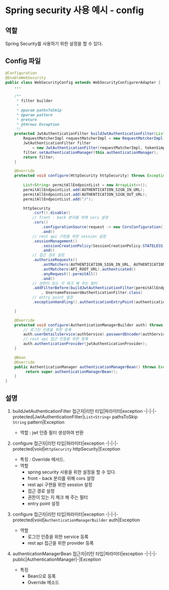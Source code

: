 # Spring security 사용 예시 - config
## 역할
Spring Security를 사용하기 위한 설정을 할 수 있다.
## Config 파일
```java
@Configuration
@EnableWebSecurity
public class WebSecurityConfig extends WebSecurityConfigurerAdapter {
    ...

    /**
     * filter builder
     * 
     * @param pathsToSkip
     * @param pattern
     * @return
     * @throws Exception
     */
    protected JwtAuthenticationFilter buildJwtAuthenticationFilter(List<String> pathsToSkip, String pattern) throws Exception {
        RequestMatcherImpl requestMatcherImpl = new RequestMatcherImpl(pathsToSkip, pattern);
        JwtAuthenticationFilter filter
            = new JwtAuthenticationFilter(requestMatcherImpl, tokenSimpleUrlAuthenticationSuccessHandler, jwtAuthenticationFailureHandler);
        filter.setAuthenticationManager(this.authenticationManager);
        return filter;
    }

    @Override
    protected void configure(HttpSecurity httpSecurity) throws Exception {    
        
        List<String> permitAllEndpointList = new ArrayList<>();
        permitAllEndpointList.add(AUTHENTICATION_SIGN_IN_URL);
        permitAllEndpointList.add(AUTHENTICATION_SIGN_OUT_URL);
        permitAllEndpointList.add("/");

        httpSecurity
            .csrf().disable()
            // front - back 분리를 위해 cors 설정
            .cors()
                .configurationSource(request -> new CorsConfiguration().applyPermitDefaultValues())
                .and()
            // rest api 구현을 위한 session 설정
            .sessionManagement()
                .sessionCreationPolicy(SessionCreationPolicy.STATELESS)
                .and()
            // 접근 경로 설정
            .authorizeRequests()
                .antMatchers(AUTHENTICATION_SIGN_IN_URL, AUTHENTICATION_SIGN_OUT_URL).permitAll()
                .antMatchers(API_ROOT_URL).authenticated()
                .anyRequest().permitAll()
                .and()
            // 권한이 있는 지 체크 해 주는 필터
            .addFilterBefore(buildJwtAuthenticationFilter(permitAllEndpointList, API_ROOT_URL)
                , UsernamePasswordAuthenticationFilter.class)
            // entry point 설정
            .exceptionHandling().authenticationEntryPoint(authenticationEntryPoint);

    }

    @Override
    protected void configure(AuthenticationManagerBuilder auth) throws Exception{
        // 로그인 인증을 위한 등록
        auth.userDetailsService(authService).passwordEncoder(authService.passwordEncoder());
        // rest api 접근 인증을 위한 등록
        auth.authenticationProvider(jwtAuthenticationProvider);
    }

    @Bean
    @Override
    public AuthenticationManager authenticationManagerBean() throws Exception {
         return super.authenticationManagerBean();
    }
}
```
## 설명
1. buildJwtAuthenticationFilter
    접근자|리턴 타입|파라미터|exception
    -|-|-|-
    protected|JwtAuthenticationFilter|`List<String>` pathsToSkip<br>`String` pattern|Exception

    * 역할 : jwt 인증 필터 생성하여 반환

2. configure
    접근자|리턴 타입|파라미터|exception
    -|-|-|-
    protected|void|`HttpSecurity` httpSecurity|Exception

    * 특징 : Override 메서드.
    * 역할
        * spring security 사용을 위한 설정을 할 수 있다.
        * front - back 분리를 위해 cors 설정
        * rest api 구현을 위한 session 설정
        * 접근 경로 설정
        * 권한이 있는 지 체크 해 주는 필터
        * entry point 설정

3. configure
    접근자|리턴 타입|파라미터|exception
    -|-|-|-
    protected|void|`AuthenticationManagerBuilder` auth|Exception

    * 역할
        * 로그인 인증을 위한 service 등록
        * rest api 접근을 위한 provider 등록


4. authenticationManagerBean
    접근자|리턴 타입|파라미터|exception
    -|-|-|-
    public|AuthenticationManager|-|Exception

    * 특징
        * Bean으로 등록
        * Override 메소드